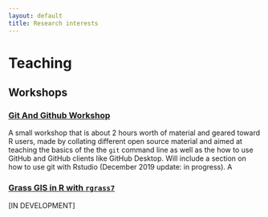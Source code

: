 ```yaml
---
layout: default
title: Research interests
---
```


# Teaching

## Workshops

### [Git And Github Workshop](https://vlucet.github.io/git-and-github-with-r-workshop/)

A small workshop that is about 2 hours worth of material and geared toward R users, made by collating different open source material and aimed at teaching the basics of the the `git` command line as well as the how to use GitHub and GitHub clients like GitHub Desktop. Will include a section on how to use git with Rstudio (December 2019 update: in progress). A

### [Grass GIS in R with `rgrass7`]()

[IN DEVELOPMENT]
